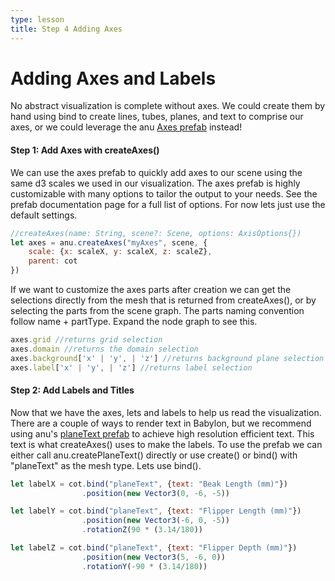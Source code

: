 ```yaml
---
type: lesson
title: Step 4 Adding Axes
---
```


# Adding Axes and Labels

No abstract visualization is complete without axes. We could create them by hand using bind to create lines, tubes, planes, and text to comprise our axes, or we could leverage the anu [Axes prefab](https://jpmorganchase.github.io/anu/guide/prefabs/axes.html) instead!

#### Step 1: Add Axes with createAxes()

We can use the axes prefab to quickly add axes to our scene using the same d3 scales we used in our visualization. The axes prefab is highly customizable with many options to tailor the output to your needs. See the prefab documentation page for a full list of options. For now lets just use the default settings. 

```js
//createAxes(name: String, scene?: Scene, options: AxisOptions{})
let axes = anu.createAxes("myAxes", scene, {
    scale: {x: scaleX, y: scaleX, z: scaleZ},
    parent: cot
})
``` 

If we want to customize the axes parts after creation we can get the selections directly from the mesh that is returned from createAxes(), or by selecting the parts from the scene graph. The parts naming convention follow name + partType. Expand the node graph to see this. 

```js
axes.grid //returns grid selection 
axes.domain //returns the domain selection
axes.background['x' | 'y', | 'z'] //returns background plane selection
axes.label['x' | 'y', | 'z'] //returns label selection
```


#### Step 2: Add Labels and Titles 

Now that we have the axes, lets and labels to help us read the visualization. There are a couple of ways to render text in Babylon, but we recommend using anu's [planeText prefab](https://jpmorganchase.github.io/anu/guide/prefabs/planetext.html) to achieve high resolution efficient text. This text is what createAxes() uses to make the labels. To use the prefab we can either call anu.createPlaneText() directly or use create() or bind() with "planeText" as the mesh type. Lets use bind(). 

```js 
let labelX = cot.bind("planeText", {text: "Beak Length (mm)"})
                .position(new Vector3(0, -6, -5))

let labelY = cot.bind("planeText", {text: "Flipper Length (mm)"})
                .position(new Vector3(-6, 0, -5))
                .rotationZ(90 * (3.14/180))

let labelZ = cot.bind("planeText", {text: "Flipper Depth (mm)"})
                .position(new Vector3(5, -6, 0))
                .rotationY(-90 * (3.14/180))
```
